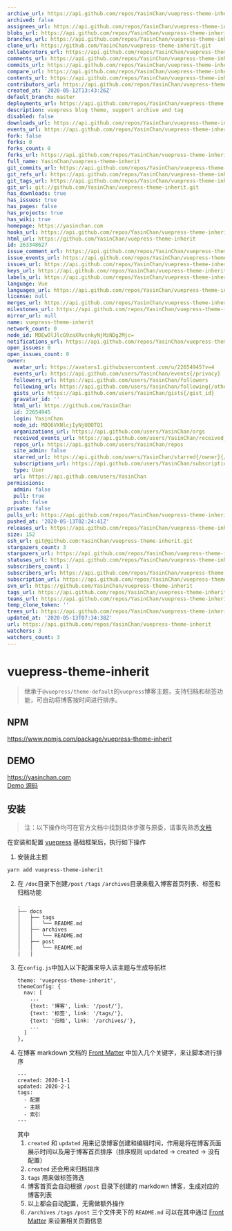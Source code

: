 ```yaml
---
archive_url: https://api.github.com/repos/YasinChan/vuepress-theme-inherit/{archive_format}{/ref}
archived: false
assignees_url: https://api.github.com/repos/YasinChan/vuepress-theme-inherit/assignees{/user}
blobs_url: https://api.github.com/repos/YasinChan/vuepress-theme-inherit/git/blobs{/sha}
branches_url: https://api.github.com/repos/YasinChan/vuepress-theme-inherit/branches{/branch}
clone_url: https://github.com/YasinChan/vuepress-theme-inherit.git
collaborators_url: https://api.github.com/repos/YasinChan/vuepress-theme-inherit/collaborators{/collaborator}
comments_url: https://api.github.com/repos/YasinChan/vuepress-theme-inherit/comments{/number}
commits_url: https://api.github.com/repos/YasinChan/vuepress-theme-inherit/commits{/sha}
compare_url: https://api.github.com/repos/YasinChan/vuepress-theme-inherit/compare/{base}...{head}
contents_url: https://api.github.com/repos/YasinChan/vuepress-theme-inherit/contents/{+path}
contributors_url: https://api.github.com/repos/YasinChan/vuepress-theme-inherit/contributors
created_at: '2020-05-12T13:43:26Z'
default_branch: master
deployments_url: https://api.github.com/repos/YasinChan/vuepress-theme-inherit/deployments
description: vuepress blog theme, support archive and tag
disabled: false
downloads_url: https://api.github.com/repos/YasinChan/vuepress-theme-inherit/downloads
events_url: https://api.github.com/repos/YasinChan/vuepress-theme-inherit/events
fork: false
forks: 0
forks_count: 0
forks_url: https://api.github.com/repos/YasinChan/vuepress-theme-inherit/forks
full_name: YasinChan/vuepress-theme-inherit
git_commits_url: https://api.github.com/repos/YasinChan/vuepress-theme-inherit/git/commits{/sha}
git_refs_url: https://api.github.com/repos/YasinChan/vuepress-theme-inherit/git/refs{/sha}
git_tags_url: https://api.github.com/repos/YasinChan/vuepress-theme-inherit/git/tags{/sha}
git_url: git://github.com/YasinChan/vuepress-theme-inherit.git
has_downloads: true
has_issues: true
has_pages: false
has_projects: true
has_wiki: true
homepage: https://yasinchan.com
hooks_url: https://api.github.com/repos/YasinChan/vuepress-theme-inherit/hooks
html_url: https://github.com/YasinChan/vuepress-theme-inherit
id: 263348627
issue_comment_url: https://api.github.com/repos/YasinChan/vuepress-theme-inherit/issues/comments{/number}
issue_events_url: https://api.github.com/repos/YasinChan/vuepress-theme-inherit/issues/events{/number}
issues_url: https://api.github.com/repos/YasinChan/vuepress-theme-inherit/issues{/number}
keys_url: https://api.github.com/repos/YasinChan/vuepress-theme-inherit/keys{/key_id}
labels_url: https://api.github.com/repos/YasinChan/vuepress-theme-inherit/labels{/name}
language: Vue
languages_url: https://api.github.com/repos/YasinChan/vuepress-theme-inherit/languages
license: null
merges_url: https://api.github.com/repos/YasinChan/vuepress-theme-inherit/merges
milestones_url: https://api.github.com/repos/YasinChan/vuepress-theme-inherit/milestones{/number}
mirror_url: null
name: vuepress-theme-inherit
network_count: 0
node_id: MDEwOlJlcG9zaXRvcnkyNjMzNDg2Mjc=
notifications_url: https://api.github.com/repos/YasinChan/vuepress-theme-inherit/notifications{?since,all,participating}
open_issues: 0
open_issues_count: 0
owner:
  avatar_url: https://avatars1.githubusercontent.com/u/22654945?v=4
  events_url: https://api.github.com/users/YasinChan/events{/privacy}
  followers_url: https://api.github.com/users/YasinChan/followers
  following_url: https://api.github.com/users/YasinChan/following{/other_user}
  gists_url: https://api.github.com/users/YasinChan/gists{/gist_id}
  gravatar_id: ''
  html_url: https://github.com/YasinChan
  id: 22654945
  login: YasinChan
  node_id: MDQ6VXNlcjIyNjU0OTQ1
  organizations_url: https://api.github.com/users/YasinChan/orgs
  received_events_url: https://api.github.com/users/YasinChan/received_events
  repos_url: https://api.github.com/users/YasinChan/repos
  site_admin: false
  starred_url: https://api.github.com/users/YasinChan/starred{/owner}{/repo}
  subscriptions_url: https://api.github.com/users/YasinChan/subscriptions
  type: User
  url: https://api.github.com/users/YasinChan
permissions:
  admin: false
  pull: true
  push: false
private: false
pulls_url: https://api.github.com/repos/YasinChan/vuepress-theme-inherit/pulls{/number}
pushed_at: '2020-05-13T02:24:41Z'
releases_url: https://api.github.com/repos/YasinChan/vuepress-theme-inherit/releases{/id}
size: 152
ssh_url: git@github.com:YasinChan/vuepress-theme-inherit.git
stargazers_count: 3
stargazers_url: https://api.github.com/repos/YasinChan/vuepress-theme-inherit/stargazers
statuses_url: https://api.github.com/repos/YasinChan/vuepress-theme-inherit/statuses/{sha}
subscribers_count: 1
subscribers_url: https://api.github.com/repos/YasinChan/vuepress-theme-inherit/subscribers
subscription_url: https://api.github.com/repos/YasinChan/vuepress-theme-inherit/subscription
svn_url: https://github.com/YasinChan/vuepress-theme-inherit
tags_url: https://api.github.com/repos/YasinChan/vuepress-theme-inherit/tags
teams_url: https://api.github.com/repos/YasinChan/vuepress-theme-inherit/teams
temp_clone_token: ''
trees_url: https://api.github.com/repos/YasinChan/vuepress-theme-inherit/git/trees{/sha}
updated_at: '2020-05-13T07:34:38Z'
url: https://api.github.com/repos/YasinChan/vuepress-theme-inherit
watchers: 3
watchers_count: 3
---
```


# vuepress-theme-inherit

> 继承于`@vuepress/theme-default`的`vuepress`博客主题，支持归档和标签功能，可自动将博客按时间进行排序。

## NPM
<https://www.npmjs.com/package/vuepress-theme-inherit>

## DEMO
<https://yasinchan.com>  
[Demo 源码](https://github.com/YasinChan/vuepress-blog)

## 安装
> 注：以下操作均可在官方文档中找到具体步骤与原委，请事先熟悉[文档](https://vuepress.vuejs.org/zh/)  

在安装和配置 [vuepress](https://vuepress.vuejs.org/zh/guide/getting-started.html#%E7%8E%B0%E6%9C%89%E9%A1%B9%E7%9B%AE) 基础框架后，执行如下操作
1. 安装此主题
```
yarn add vuepress-theme-inherit
```
2. 在 `/doc`目录下创建`/post` `/tags` `/archives`目录来载入博客首页列表、标签和归档功能
    ```
    .
    ├── docs
    │   ├── tags
    │   │   └── README.md
    │   ├── archives
    │   │   └── README.md
    │   ├── post
    │   │   └── README.md
    |   |
    ```
3. 在`config.js`中加入以下配置来导入该主题与生成导航栏
    ```
    theme: 'vuepress-theme-inherit',
    themeConfig: {
      nav: [
        ...
        {text: '博客', link: '/post/'},
        {text: '标签', link: '/tags/'},
        {text: '归档', link: '/archives/'},
        ...
      ]
    },
    ```
4. 在博客 markdown 文档的 [Front Matter](https://vuepress.vuejs.org/zh/guide/frontmatter.html) 中加入几个关键字，来让脚本进行排序
    ```
    ---
    created: 2020-1-1
    updated: 2020-2-1
    tags: 
      - 配置
      - 主题
      - 索引
    ---
    ```
    其中
    1. `created` 和 `updated` 用来记录博客创建和编辑时间，作用是将在博客页面展示时间以及用于博客首页排序（排序规则 updated -> created -> 没有配置）
    2. `created` 还会用来归档排序
    3. `tags` 用来做标签筛选
    4. 博客首页会自动根据 `/post` 目录下创建的 markdown 博客，生成对应的博客列表
    5. 以上都会自动配置，无需做额外操作
    6. `/archives` `/tags` `/post` 三个文件夹下的 `README.md` 可以在其中通过 [Front Matter](https://vuepress.vuejs.org/zh/guide/frontmatter.html) 来设置相关页面信息
